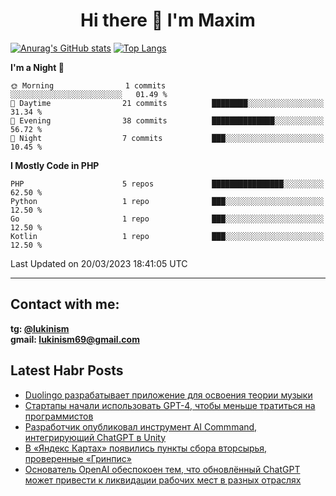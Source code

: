 ## <h1 align="center">Hi there 👋 I'm Maxim</h1>

[![Anurag's GitHub stats](https://github-readme-stats.vercel.app/api?username=lukinism)](https://github.com/anuraghazra/github-readme-stats) [![Top Langs](https://github-readme-stats.vercel.app/api/top-langs/?username=lukinism)](https://github.com/anuraghazra/github-readme-stats)

<!--START_SECTION:waka-->
**I'm a Night 🦉** 

```text
🌞 Morning                1 commits           ░░░░░░░░░░░░░░░░░░░░░░░░░   01.49 % 
🌆 Daytime                21 commits          ████████░░░░░░░░░░░░░░░░░   31.34 % 
🌃 Evening                38 commits          ██████████████░░░░░░░░░░░   56.72 % 
🌙 Night                  7 commits           ███░░░░░░░░░░░░░░░░░░░░░░   10.45 % 
```


**I Mostly Code in PHP** 

```text
PHP                      5 repos             ████████████████░░░░░░░░░   62.50 % 
Python                   1 repo              ███░░░░░░░░░░░░░░░░░░░░░░   12.50 % 
Go                       1 repo              ███░░░░░░░░░░░░░░░░░░░░░░   12.50 % 
Kotlin                   1 repo              ███░░░░░░░░░░░░░░░░░░░░░░   12.50 % 
```




 Last Updated on 20/03/2023 18:41:05 UTC
<!--END_SECTION:waka-->
___
## Contact with me:
**tg: [@lukinism](https://t.me/lukinism)  
gmail: lukinism69@gmail.com**

## Latest Habr Posts
<!-- BLOG-POST-LIST:START -->
- [Duolingo разрабатывает приложение для освоения теории музыки](https://habr.com/ru/post/723746/)
- [Стартапы начали использовать GPT-4, чтобы меньше тратиться на программистов](https://habr.com/ru/post/723724/)
- [Разработчик опубликовал инструмент AI Commmand, интегрирующий ChatGPT в Unity](https://habr.com/ru/post/723610/)
- [В «Яндекс Картах» появились пункты сбора вторсырья, проверенные «Гринпис»](https://habr.com/ru/post/723492/)
- [Основатель OpenAI обеспокоен тем, что обновлённый ChatGPT может привести к ликвидации рабочих мест в разных отраслях](https://habr.com/ru/post/723482/)
<!-- BLOG-POST-LIST:END -->
